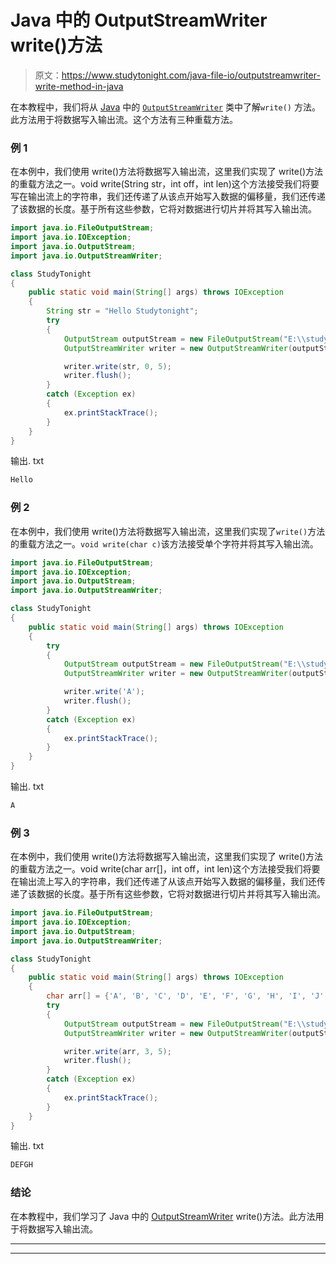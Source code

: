 # Java 中的 OutputStreamWriter write()方法

> 原文：<https://www.studytonight.com/java-file-io/outputstreamwriter-write-method-in-java>

在本教程中，我们将从 [Java](https://www.studytonight.com/java/) 中的 [`OutputStreamWriter`](https://www.studytonight.com/java-file-io/java-outputstreamwriter) 类中了解`write()` 方法。此方法用于将数据写入输出流。这个方法有三种重载方法。

### 例 1

在本例中，我们使用 write()方法将数据写入输出流，这里我们实现了 write()方法的重载方法之一。void write(String str，int off，int len)这个方法接受我们将要写在输出流上的字符串，我们还传递了从该点开始写入数据的偏移量，我们还传递了该数据的长度。基于所有这些参数，它将对数据进行切片并将其写入输出流。

```java
import java.io.FileOutputStream;
import java.io.IOException;
import java.io.OutputStream;
import java.io.OutputStreamWriter;

class StudyTonight
{
	public static void main(String[] args) throws IOException 
	{ 
		String str = "Hello Studytonight";
		try
		{
			OutputStream outputStream = new FileOutputStream("E:\\studytonight\\output.txt");
			OutputStreamWriter writer = new OutputStreamWriter(outputStream);

			writer.write(str, 0, 5);
			writer.flush();	
		}
		catch (Exception ex)
		{
			ex.printStackTrace();
		}
	} 
}
```

输出. txt

```java
Hello
```

### 例 2

在本例中，我们使用 write()方法将数据写入输出流，这里我们实现了`write()`方法的重载方法之一。`void write(char c)`该方法接受单个字符并将其写入输出流。

```java
import java.io.FileOutputStream;
import java.io.IOException;
import java.io.OutputStream;
import java.io.OutputStreamWriter;

class StudyTonight
{
	public static void main(String[] args) throws IOException 
	{ 
		try
		{
			OutputStream outputStream = new FileOutputStream("E:\\studytonight\\output.txt");
			OutputStreamWriter writer = new OutputStreamWriter(outputStream);

			writer.write('A');
			writer.flush();	
		}
		catch (Exception ex)
		{
			ex.printStackTrace();
		}
	} 
}
```

输出. txt

```java
A
```

### 例 3

在本例中，我们使用 write()方法将数据写入输出流，这里我们实现了 write()方法的重载方法之一。void write(char arr[]，int off，int len)这个方法接受我们将要在输出流上写入的字符串，我们还传递了从该点开始写入数据的偏移量，我们还传递了该数据的长度。基于所有这些参数，它将对数据进行切片并将其写入输出流。

```java
import java.io.FileOutputStream;
import java.io.IOException;
import java.io.OutputStream;
import java.io.OutputStreamWriter;

class StudyTonight
{
	public static void main(String[] args) throws IOException 
	{ 
		char arr[] = {'A', 'B', 'C', 'D', 'E', 'F', 'G', 'H', 'I', 'J', 'K'};
		try
		{
			OutputStream outputStream = new FileOutputStream("E:\\studytonight\\output.txt");
			OutputStreamWriter writer = new OutputStreamWriter(outputStream);

			writer.write(arr, 3, 5);
			writer.flush();	
		}
		catch (Exception ex)
		{
			ex.printStackTrace();
		}
	} 
}
```

输出. txt

```java
DEFGH
```

### 结论

在本教程中，我们学习了 Java 中的 [OutputStreamWriter](https://www.studytonight.com/java-file-io/java-outputstreamwriter) write()方法。此方法用于将数据写入输出流。

* * *

* * *
